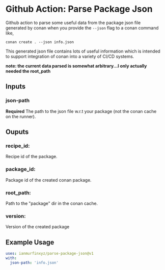# Github Action: Parse Package Json 

Github action to parse some useful data from the package json file generated by conan when
you provide the ```--json``` flag to a conan command like,

```shell
conan create . --json info.json
```

This generated json file contains lots of useful information which is intended to support 
integration of conan into a variety of CI/CD systems.

**note: the current data parsed is somewhat arbitrary...I only actually needed the root_path**

## Inputs

### json-path

**Required** The path to the json file w.r.t your package (not the conan cache on the runner).

## Ouputs

### recipe_id:
  
Recipe id of the package.

### package_id:

Package id of the created conan package.

### root_path:

Path to the "package" dir in the conan cache.

### version:

Version of the created package

## Example Usage

```yml
uses: ianmurfinxyz/parse-package-json@v1
with:
  json-path: 'info.json'
```
